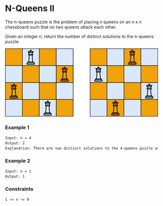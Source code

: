# N-Queens II

The n-queens puzzle is the problem of placing n queens on an n x n chessboard such that no two queens attack each other.

Given an integer n, return the number of distinct solutions to the n-queens puzzle. 

[![Queens](queens.jpg)]()

### Example 1
```sh
Input: n = 4
Output: 2
Explanation: There are two distinct solutions to the 4-queens puzzle as shown.
```

### Example 2
```sh
Input: n = 1
Output: 1
```

### Constraints
```sh
1 <= n <= 9
```
